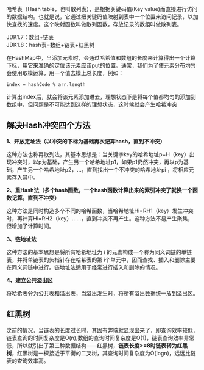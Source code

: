   哈希表（Hash table，也叫散列表），是根据关键码值(Key value)而直接进行访问的数据结构。也就是说，它通过把关键码值映射到表中一个位置来访问记录，以加快查找的速度。这个映射函数叫做散列函数，存放记录的数组叫做散列表。
  
JDK1.7：数组+链表<br>
JDK1.8：hash表=数组+链表+红黑树

  在HashMap中，当添加元素时，会通过哈希值和数组的长度来计算得出一个计算下标，用它来准确的定位该元素应该put的位置。通常，我们为了使元素分布均匀会使用取模运算，用一个值去模上总长度，例如：

`index = hashCode % arr.length`

  计算出index后，就会将该元素添加进去，理想状态下是将每个值都均匀的添加到数组中，但问题是不可能达到这样的理想状态，这时候就会产生哈希冲突

## 解决Hash冲突四个方法

**1、开放定址法（以冲突的下标为基础再次记算hash，直到不冲突）**

这种方法也称再散列法，其基本思想是：当关键字key的哈希地址p=H（key）出现冲突时，以p为基础，产生另一个哈希地址p1，如果p1仍然冲突，再以p为基础，产生另一个哈希地址p2，…，直到找出一个不冲突的哈希地址pi ，将相应元素存入其中。

**2、重Hash法（多个hash函数，一个hash函数计算出来的索引冲突了就换一个函数记算，直到不冲突）**

这种方法是同时构造多个不同的哈希函数，当哈希地址Hi=RH1（key）发生冲突时，再计算Hi=RH2（key）……，直到冲突不再产生。这种方法不易产生聚集，但增加了计算时间。

**3、链地址法**

这种方法的基本思想是将所有哈希地址为 i 的元素构成一个称为同义词链的单链表，并将单链表的头指针存在哈希表的第 i个单元中，因而查找、插入和删除主要在同义词链中进行。链地址法适用于经常进行插入和删除的情况。

**4、建立公共溢出区**

将哈希表分为公共表和溢出表，当溢出发生时，将所有溢出数据统一放到溢出区。

## 红黑树

  之前的情况，当链表的长度过长时，其固有弊端就显现出来了，即查询效率较低，链表查询的时间复杂度是O(n),数组的查询时间复杂度是O(1)，链表查询效率非常低，所以就引出了第三种数据结构——红黑树，**链表长度>=8时链表转为红黑树**，红黑树是一棵接近于平衡的二叉树，其查询时间复杂度为O(logn)，远远比链表的查询效率高。
